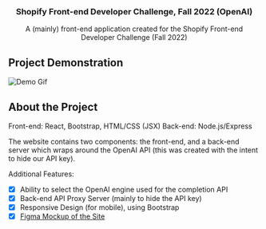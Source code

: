<!-- PROJECT LOGO -->
<br />
<p align="center">
  <h3 align="center">Shopify Front-end Developer Challenge, Fall 2022 (OpenAI)</h3>
  <p align="center">
  A (mainly) front-end application created for the Shopify Front-end Developer Challenge (Fall 2022)
	</p>
</p>


<!-- ABOUT THE PROJECT -->
## Project Demonstration

![Demo Gif](https://i.imgur.com/FCZTmWo.gif)

## About the Project
Front-end: React, Bootstrap, HTML/CSS (JSX)
Back-end: Node.js/Express

The website contains two components: the front-end, and a back-end server which wraps around the OpenAI API (this was created with the intent to hide our API key). 

Additional Features: 
- [X] Ability to select the OpenAI engine used for the completion API
- [X] Back-end API Proxy Server (mainly to hide the API key)
- [X] Responsive Design (for mobile), using Bootstrap
- [X] [Figma Mockup of the Site](https://www.figma.com/file/zoVql77EwmMoKdf9Y6SxCj/Shopify-Challenge%2C-OpenAI-(Fall-2022)?node-id=0%3A1)
